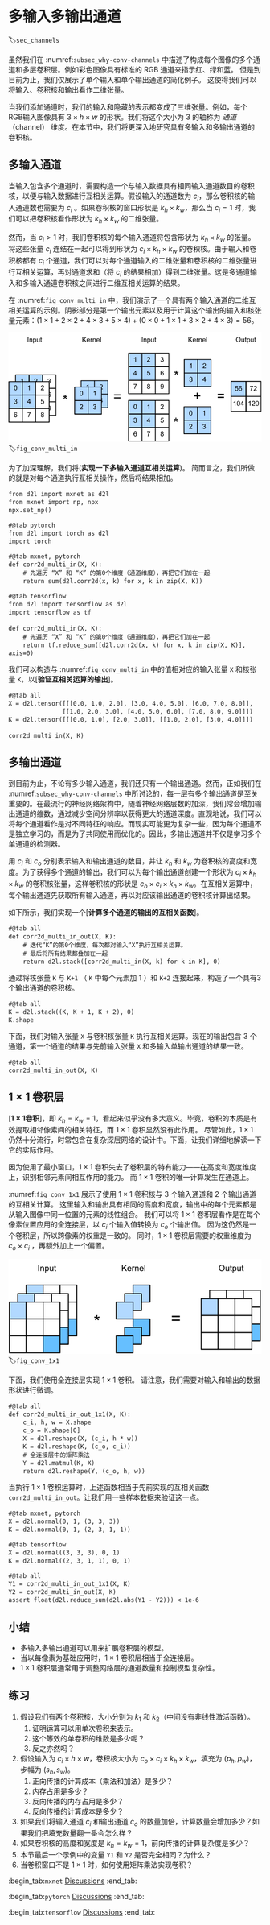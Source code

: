 # 多输入多输出通道
:label:`sec_channels`

虽然我们在 :numref:`subsec_why-conv-channels` 中描述了构成每个图像的多个通道和多层卷积层。例如彩色图像具有标准的 RGB 通道来指示红、绿和蓝。
但是到目前为止，我们仅展示了单个输入和单个输出通道的简化例子。
这使得我们可以将输入、卷积核和输出看作二维张量。

当我们添加通道时，我们的输入和隐藏的表示都变成了三维张量。例如，每个RGB输入图像具有 $3\times h\times w$ 的形状。我们将这个大小为 $3$ 的轴称为 *通道*（channel） 维度。在本节中，我们将更深入地研究具有多输入和多输出通道的卷积核。


## 多输入通道

当输入包含多个通道时，需要构造一个与输入数据具有相同输入通道数目的卷积核，以便与输入数据进行互相关运算。假设输入的通道数为 $c_i$，那么卷积核的输入通道数也需要为 $c_i$ 。如果卷积核的窗口形状是 $k_h\times k_w$，那么当 $c_i=1$ 时，我们可以把卷积核看作形状为 $k_h\times k_w$ 的二维张量。

然而，当 $c_i>1$ 时，我们卷积核的每个输入通道将包含形状为 $k_h\times k_w$ 的张量。将这些张量 $c_i$ 连结在一起可以得到形状为 $c_i\times k_h\times k_w$ 的卷积核。由于输入和卷积核都有 $c_i$ 个通道，我们可以对每个通道输入的二维张量和卷积核的二维张量进行互相关运算，再对通道求和（将 $c_i$ 的结果相加）得到二维张量。这是多通道输入和多输入通道卷积核之间进行二维互相关运算的结果。

在 :numref:`fig_conv_multi_in` 中，我们演示了一个具有两个输入通道的二维互相关运算的示例。阴影部分是第一个输出元素以及用于计算这个输出的输入和核张量元素：$(1\times1+2\times2+4\times3+5\times4)+(0\times0+1\times1+3\times2+4\times3)=56$。

![两个输入通道的互相关计算。](../img/conv-multi-in.svg)
:label:`fig_conv_multi_in`

为了加深理解，我们将(**实现一下多输入通道互相关运算**)。
简而言之，我们所做的就是对每个通道执行互相关操作，然后将结果相加。

```{.python .input}
from d2l import mxnet as d2l
from mxnet import np, npx
npx.set_np()
```

```{.python .input}
#@tab pytorch
from d2l import torch as d2l
import torch
```

```{.python .input}
#@tab mxnet, pytorch
def corr2d_multi_in(X, K):
    # 先遍历 “X” 和 “K” 的第0个维度（通道维度），再把它们加在一起
    return sum(d2l.corr2d(x, k) for x, k in zip(X, K))
```

```{.python .input}
#@tab tensorflow
from d2l import tensorflow as d2l
import tensorflow as tf

def corr2d_multi_in(X, K):
    # 先遍历 “X” 和 “K” 的第0个维度（通道维度），再把它们加在一起
    return tf.reduce_sum([d2l.corr2d(x, k) for x, k in zip(X, K)], axis=0)
```

我们可以构造与 :numref:`fig_conv_multi_in` 中的值相对应的输入张量 `X` 和核张量 `K`，以[**验证互相关运算的输出**]。

```{.python .input}
#@tab all
X = d2l.tensor([[[0.0, 1.0, 2.0], [3.0, 4.0, 5.0], [6.0, 7.0, 8.0]],
               [[1.0, 2.0, 3.0], [4.0, 5.0, 6.0], [7.0, 8.0, 9.0]]])
K = d2l.tensor([[[0.0, 1.0], [2.0, 3.0]], [[1.0, 2.0], [3.0, 4.0]]])

corr2d_multi_in(X, K)
```

## 多输出通道

到目前为止，不论有多少输入通道，我们还只有一个输出通道。然而，正如我们在 :numref:`subsec_why-conv-channels` 中所讨论的，每一层有多个输出通道是至关重要的。在最流行的神经网络架构中，随着神经网络层数的加深，我们常会增加输出通道的维数，通过减少空间分辨率以获得更大的通道深度。直观地说，我们可以将每个通道看作是对不同特征的响应。而现实可能更为复杂一些，因为每个通道不是独立学习的，而是为了共同使用而优化的。因此，多输出通道并不仅是学习多个单通道的检测器。

用 $c_i$ 和 $c_o$ 分别表示输入和输出通道的数目，并让 $k_h$ 和 $k_w$ 为卷积核的高度和宽度。为了获得多个通道的输出，我们可以为每个输出通道创建一个形状为 $c_i\times k_h\times k_w$ 的卷积核张量，这样卷积核的形状是 $c_o\times c_i\times k_h\times k_w$。在互相关运算中，每个输出通道先获取所有输入通道，再以对应该输出通道的卷积核计算出结果。

如下所示，我们实现一个[**计算多个通道的输出的互相关函数**]。

```{.python .input}
#@tab all
def corr2d_multi_in_out(X, K):
    # 迭代“K”的第0个维度，每次都对输入“X”执行互相关运算。
    # 最后将所有结果都叠加在一起
    return d2l.stack([corr2d_multi_in(X, k) for k in K], 0)
```

通过将核张量 `K` 与 `K+1` （ `K` 中每个元素加 $1$ ）和 `K+2` 连接起来，构造了一个具有$3$个输出通道的卷积核。

```{.python .input}
#@tab all
K = d2l.stack((K, K + 1, K + 2), 0)
K.shape
```

下面，我们对输入张量 `X` 与卷积核张量 `K` 执行互相关运算。现在的输出包含 $3$ 个通道，第一个通道的结果与先前输入张量 `X` 和多输入单输出通道的结果一致。

```{.python .input}
#@tab all
corr2d_multi_in_out(X, K)
```

## $1\times 1$ 卷积层

[**$1\times1$卷积**]，即 $k_h = k_w = 1$，看起来似乎没有多大意义。毕竟，卷积的本质是有效提取相邻像素间的相关特征，而 $1 \times 1$ 卷积显然没有此作用。
尽管如此，$1 \times 1$ 仍然十分流行，时常包含在复杂深层网络的设计中。下面，让我们详细地解读一下它的实际作用。

因为使用了最小窗口，$1\times 1$ 卷积失去了卷积层的特有能力——在高度和宽度维度上，识别相邻元素间相互作用的能力。
而 $1\times 1$ 卷积的唯一计算发生在通道上。

:numref:`fig_conv_1x1` 展示了使用 $1\times 1$ 卷积核与 $3$ 个输入通道和 $2$ 个输出通道的互相关计算。
这里输入和输出具有相同的高度和宽度，输出中的每个元素都是从输入图像中同一位置的元素的线性组合。
我们可以将 $1\times 1$ 卷积层看作是在每个像素位置应用的全连接层，以 $c_i$ 个输入值转换为 $c_o$ 个输出值。
因为这仍然是一个卷积层，所以跨像素的权重是一致的。
同时，$1\times 1$ 卷积层需要的权重维度为 $c_o\times c_i$ ，再额外加上一个偏置。


![互相关计算使用了具有3个输入通道和2个输出通道的 $1\times 1$ 卷积核。其中，输入和输出具有相同的高度和宽度。](../img/conv-1x1.svg)
:label:`fig_conv_1x1`

下面，我们使用全连接层实现 $1 \times 1$ 卷积。
请注意，我们需要对输入和输出的数据形状进行微调。

```{.python .input}
#@tab all
def corr2d_multi_in_out_1x1(X, K):
    c_i, h, w = X.shape
    c_o = K.shape[0]
    X = d2l.reshape(X, (c_i, h * w))
    K = d2l.reshape(K, (c_o, c_i))
    # 全连接层中的矩阵乘法
    Y = d2l.matmul(K, X)
    return d2l.reshape(Y, (c_o, h, w))
```

当执行 $1\times 1$ 卷积运算时，上述函数相当于先前实现的互相关函数`corr2d_multi_in_out`。让我们用一些样本数据来验证这一点。

```{.python .input}
#@tab mxnet, pytorch
X = d2l.normal(0, 1, (3, 3, 3))
K = d2l.normal(0, 1, (2, 3, 1, 1))
```

```{.python .input}
#@tab tensorflow
X = d2l.normal((3, 3, 3), 0, 1)
K = d2l.normal((2, 3, 1, 1), 0, 1)
```

```{.python .input}
#@tab all
Y1 = corr2d_multi_in_out_1x1(X, K)
Y2 = corr2d_multi_in_out(X, K)
assert float(d2l.reduce_sum(d2l.abs(Y1 - Y2))) < 1e-6
```

## 小结

* 多输入多输出通道可以用来扩展卷积层的模型。
* 当以每像素为基础应用时，$1\times 1$ 卷积层相当于全连接层。
* $1\times 1$ 卷积层通常用于调整网络层的通道数量和控制模型复杂性。

## 练习

1. 假设我们有两个卷积核，大小分别为 $k_1$ 和 $k_2$（中间没有非线性激活函数）。
    1. 证明运算可以用单次卷积来表示。
    1. 这个等效的单卷积的维数是多少呢？
    1. 反之亦然吗？
1. 假设输入为 $c_i\times h\times w$，卷积核大小为 $c_o\times c_i\times k_h\times k_w$，填充为 $(p_h, p_w)$，步幅为 $(s_h, s_w)$。
    1. 正向传播的计算成本（乘法和加法）是多少？
    1. 内存占用是多少？
    1. 反向传播的内存占用是多少？
    1. 反向传播的计算成本是多少？
1. 如果我们将输入通道 $c_i$ 和输出通道 $c_o$ 的数量加倍，计算数量会增加多少？如果我们把填充数量翻一番会怎么样？
1. 如果卷积核的高度和宽度是 $k_h=k_w=1$，前向传播的计算复杂度是多少？
1. 本节最后一个示例中的变量 `Y1` 和 `Y2` 是否完全相同？为什么？
1. 当卷积窗口不是 $1\times 1$ 时，如何使用矩阵乘法实现卷积？

:begin_tab:`mxnet`
[Discussions](https://discuss.d2l.ai/t/1855)
:end_tab:

:begin_tab:`pytorch`
[Discussions](https://discuss.d2l.ai/t/1854)
:end_tab:

:begin_tab:`tensorflow`
[Discussions](https://discuss.d2l.ai/t/1853)
:end_tab:
